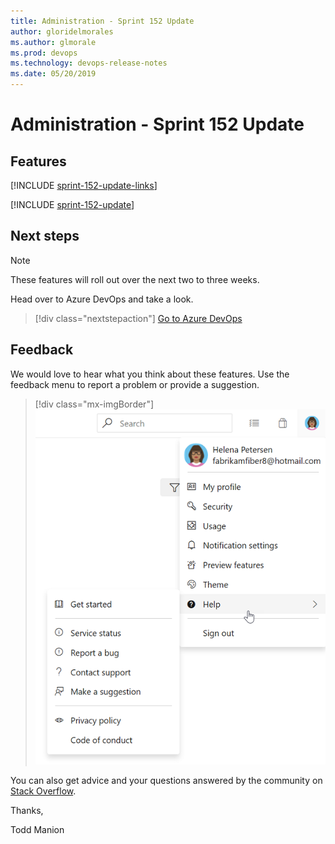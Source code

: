 ```yaml
---
title: Administration - Sprint 152 Update
author: gloridelmorales
ms.author: glmorale
ms.prod: devops
ms.technology: devops-release-notes
ms.date: 05/20/2019
---
```


# Administration - Sprint 152 Update

## Features

[!INCLUDE [sprint-152-update-links](../_shared/administration/sprint-152-update-links.md)]

[!INCLUDE [sprint-152-update](../_shared/administration/sprint-152-update.md)]

## Next steps

> [!NOTE]
> These features will roll out over the next two to three weeks.

Head over to Azure DevOps and take a look.

> [!div class="nextstepaction"]
> [Go to Azure DevOps](https://go.microsoft.com/fwlink/?LinkId=307137&campaign=o~msft~docs~product-vsts~release-notes)

## Feedback

We would love to hear what you think about these features. Use the feedback menu to report a problem or provide a suggestion.

> [!div class="mx-imgBorder"]
> ![Make a suggestion](../../_img/make-a-suggestion.png)

You can also get advice and your questions answered by the community on [Stack Overflow](https://stackoverflow.com/questions/tagged/azure-devops).

Thanks,

Todd Manion
